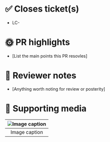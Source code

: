 # ✅ Closes ticket(s)

-   LC-

# 🌞 PR highlights

- [List the main points this PR resovles]

# 📑 Reviewer notes

- [Anything worth noting for review or posterity]

# 📸 Supporting media

| ![Image caption](https://loop-entity-logos.s3.us-east-2.amazonaws.com/loop-crypto-long.svg) | 
|:--:| 
| Image caption |
